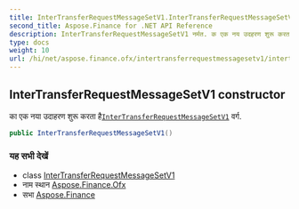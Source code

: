 ```yaml
---
title: InterTransferRequestMessageSetV1.InterTransferRequestMessageSetV1
second_title: Aspose.Finance for .NET API Reference
description: InterTransferRequestMessageSetV1 नर्मत. क एक नय उदहरण शुरू करत हैInterTransferRequestMessageSetV1 वर्ग.
type: docs
weight: 10
url: /hi/net/aspose.finance.ofx/intertransferrequestmessagesetv1/intertransferrequestmessagesetv1/
---
```

## InterTransferRequestMessageSetV1 constructor

का एक नया उदाहरण शुरू करता है[`InterTransferRequestMessageSetV1`](../) वर्ग.

```csharp
public InterTransferRequestMessageSetV1()
```

### यह सभी देखें

* class [InterTransferRequestMessageSetV1](../)
* नाम स्थान [Aspose.Finance.Ofx](../../intertransferrequestmessagesetv1/)
* सभा [Aspose.Finance](../../../)



